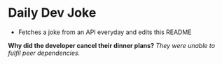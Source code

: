 
# Daily Dev Joke

- Fetches a joke from an API everyday and edits this README

**Why did the developer cancel their dinner plans?**
*They were unable to fulfil peer dependencies.*